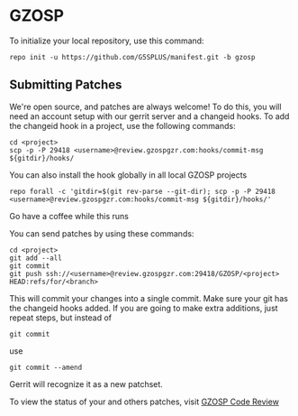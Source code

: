 GZOSP
========

To initialize your local repository, use this command:

	repo init -u https://github.com/G5SPLUS/manifest.git -b gzosp

Submitting Patches
------------------

We're open source, and patches are always welcome!
To do this, you will need an account setup with our gerrit server and a changeid hooks.
To add the changeid hook in a project, use the following commands:

	cd <project>
	scp -p -P 29418 <username>@review.gzospgzr.com:hooks/commit-msg ${gitdir}/hooks/

You can also install the hook globally in all local GZOSP projects

	repo forall -c 'gitdir=$(git rev-parse --git-dir); scp -p -P 29418 <username>@review.gzospgzr.com:hooks/commit-msg ${gitdir}/hooks/'

Go have a coffee while this runs

You can send patches by using these commands:

    cd <project>
    git add --all
    git commit
    git push ssh://<username>@review.gzospgzr.com:29418/GZOSP/<project> HEAD:refs/for/<branch>

This will commit your changes into a single commit.
Make sure your git has the changeid hooks added.
If you are going to make extra additions, just repeat steps, but instead of

	git commit

use

	git commit --amend

Gerrit will recognize it as a new patchset.

To view the status of your and others patches, visit [GZOSP Code Review](http://review.gzospgzr.com)
